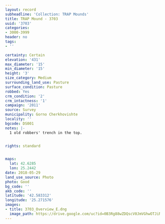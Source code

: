 ```yaml
---
layout: record
subheadline: 'Collection: TRAP Mounds'
title: TRAP Mound - 3703
uuid: '3703'
categories:
- 3000-3999
header: no
tags:
- ''

certainty: Certain
elevation: '431'
max_diameter: '15'
min_diameter: '15'
height: '3'
size_category: Medium
surrounding_land_use: Pasture
surface_condition: Pasture
robbed: Yes
crm_condition: '2'
crm_intactness: '1'
campaign: '2011'
source: Survey
municipality: Gorno Cherkhovishte
locality: ''
bgcode: DS001
notes: |-
  1 old robbers' trench in the top.


rights: standard


maps:
  lat: 42.6285
  lon: 25.2442
date: 2018-05-29
land_use_source: Photo
photo: Good
bg_code: ''
akb_code: ''
latitude: '42.583312'
longitude: '25.271576'
images:
- title: 3703_Overview_E.dng
  image_path: https://drive.google.com/uc?id=0B3Rg88wZDQscV0JmVGhwOTJiNzA
---
```

